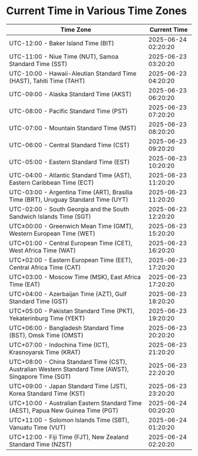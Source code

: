 # Current Time in Various Time Zones

| Time Zone | Current Time |
|-----------|--------------|
| UTC-12:00 - Baker Island Time (BIT) | 2025-06-24 02:20:20 |
| UTC-11:00 - Niue Time (NUT), Samoa Standard Time (SST) | 2025-06-23 03:20:20 |
| UTC-10:00 - Hawaii-Aleutian Standard Time (HAST), Tahiti Time (TAHT) | 2025-06-23 04:20:20 |
| UTC-09:00 - Alaska Standard Time (AKST) | 2025-06-23 06:20:20 |
| UTC-08:00 - Pacific Standard Time (PST) | 2025-06-23 07:20:20 |
| UTC-07:00 - Mountain Standard Time (MST) | 2025-06-23 08:20:20 |
| UTC-06:00 - Central Standard Time (CST) | 2025-06-23 09:20:20 |
| UTC-05:00 - Eastern Standard Time (EST) | 2025-06-23 10:20:20 |
| UTC-04:00 - Atlantic Standard Time (AST), Eastern Caribbean Time (ECT) | 2025-06-23 11:20:20 |
| UTC-03:00 - Argentina Time (ART), Brasília Time (BRT), Uruguay Standard Time (UYT) | 2025-06-23 11:20:20 |
| UTC-02:00 - South Georgia and the South Sandwich Islands Time (SGT) | 2025-06-23 12:20:20 |
| UTC±00:00 - Greenwich Mean Time (GMT), Western European Time (WET) | 2025-06-23 15:20:20 |
| UTC+01:00 - Central European Time (CET), West Africa Time (WAT) | 2025-06-23 16:20:20 |
| UTC+02:00 - Eastern European Time (EET), Central Africa Time (CAT) | 2025-06-23 17:20:20 |
| UTC+03:00 - Moscow Time (MSK), East Africa Time (EAT) | 2025-06-23 17:20:20 |
| UTC+04:00 - Azerbaijan Time (AZT), Gulf Standard Time (GST) | 2025-06-23 18:20:20 |
| UTC+05:00 - Pakistan Standard Time (PKT), Yekaterinburg Time (YEKT) | 2025-06-23 19:20:20 |
| UTC+06:00 - Bangladesh Standard Time (BST), Omsk Time (OMST) | 2025-06-23 20:20:20 |
| UTC+07:00 - Indochina Time (ICT), Krasnoyarsk Time (KRAT) | 2025-06-23 21:20:20 |
| UTC+08:00 - China Standard Time (CST), Australian Western Standard Time (AWST), Singapore Time (SGT) | 2025-06-23 22:20:20 |
| UTC+09:00 - Japan Standard Time (JST), Korea Standard Time (KST) | 2025-06-23 23:20:20 |
| UTC+10:00 - Australian Eastern Standard Time (AEST), Papua New Guinea Time (PGT) | 2025-06-24 00:20:20 |
| UTC+11:00 - Solomon Islands Time (SBT), Vanuatu Time (VUT) | 2025-06-24 01:20:20 |
| UTC+12:00 - Fiji Time (FJT), New Zealand Standard Time (NZST) | 2025-06-24 02:20:20 |
